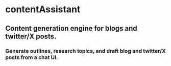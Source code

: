 # contentAssistant

## Content generation engine for blogs and twitter/X posts.

### Generate outlines, research topics, and draft blog and twitter/X posts from a chat UI.